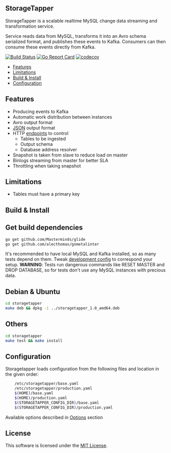 StorageTapper
--------------

StorageTapper is a scalable realtime MySQL change data streaming and
transformation service.

Service reads data from MySQL, transforms it into an Avro schema
serialized format, and publishes these events to Kafka. Consumers can then
consume these events directly from Kafka.

[![Build Status](https://travis-ci.com/uber/storagetapper.svg?branch=master)](https://travis-ci.com/uber/storagetapper)
[![Go Report Card](https://goreportcard.com/badge/github.com/uber/storagetapper)](https://goreportcard.com/report/github.com/uber/storagetapper)
[![codecov](https://codecov.io/gh/uber/storagetapper/branch/master/graph/badge.svg)](https://codecov.io/gh/uber/storagetapper)

- [Features](#features)
- [Limitations](#limitations)
- [Build & Install](#build--install)
- [Configuration](#configuration)

Features
--------

  * Producing events to Kafka
  * Automatic work distribution between instances
  * Avro output format
  * [JSON](./doc/commonformat.md) output format
  * HTTP [endpoints](./doc/endpoints.md) to control
      * Tables to be ingested
      * Output schema
      * Database address resolver
  * Snapshot is taken from slave to reduce load on master
  * Binlogs streaming from master for better SLA
  * Throttling when taking snapshot

Limitations
-----------
  * Tables must have a primary key

Build & Install
---------------

## Get build dependencies
```sh
go get github.com/Masterminds/glide
go get github.com/alecthomas/gometalinter
```

It's recommended to have local MySQL and Kafka installed, so as many tests
depend on them. Tweak [development config](./config/development.yaml) to
correspond your setup.
**WARNING**: Tests run dangerous commands like RESET MASTER and DROP
DATABASE, so for tests don't use any MySQL instances with precious data.

## Debian & Ubuntu
```sh
cd storagetapper
make deb && dpkg -i ../storagetapper_1.0_amd64.deb
```

## Others
```sh
cd storagetapper
make test && make install
```

Configuration
-------------

Storagetapper loads configuration from the following files and location in the
given order:
```sh
    /etc/storagetapper/base.yaml
    /etc/storagetapper/production.yaml
    $(HOME)/base.yaml
    $(HOME)/production.yaml
    $(STORAGETAPPER_CONFIG_DIR)/base.yaml
    $(STORAGETAPPER_CONFIG_DIR)/production.yaml
```

Available options described in [Options](./doc/options.md) section

License
-------
This software is licensed under the [MIT License](LICENSE).

